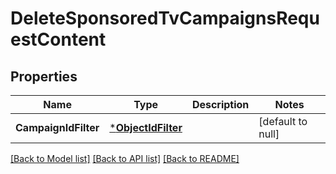# DeleteSponsoredTvCampaignsRequestContent

## Properties
Name | Type | Description | Notes
------------ | ------------- | ------------- | -------------
**CampaignIdFilter** | [***ObjectIdFilter**](ObjectIdFilter.md) |  | [default to null]

[[Back to Model list]](../README.md#documentation-for-models) [[Back to API list]](../README.md#documentation-for-api-endpoints) [[Back to README]](../README.md)


